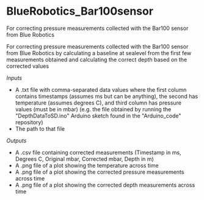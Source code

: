 # BlueRobotics_Bar100sensor
For correcting pressure measurements collected with the Bar100 sensor from Blue Robotics


For correcting pressure measurements collected with the Bar100 sensor from Blue Robotics 
by calculating a baseline at sealevel from the first few measurements obtained
and calculating the correct depth based on the corrected values

*Inputs*
- A .txt file with comma-separated data values where the first column contains timestamps (assumes ms but can be anything), the second has temperature (assumes degrees C), and third column has pressure values (must be in mbar)
(e.g. the file obtained by running the "DepthDataToSD.ino" Arduino sketch found in the "Arduino_code" repository)
- The path to that file

*Outputs*
- A .csv file containing corrected measurements (Timestamp in ms, Degrees C, Original mbar, Corrected mbar, Depth in m)
- A .png file of a plot showing the temperature across time
- A .png file of a plot showing the corrected pressure measurements across time
- A .png file of a plot showing the corrected depth measurements across time
